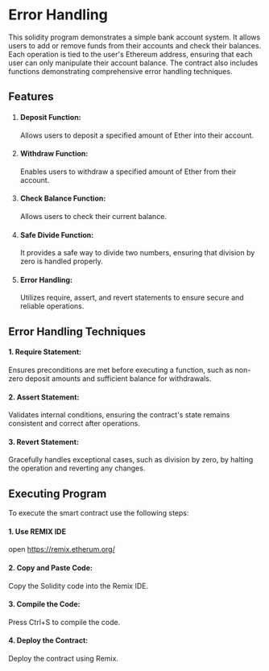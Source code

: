 # Error Handling 

This solidity program demonstrates a simple bank account system. It allows users to add or remove funds from their accounts and check their balances. Each operation is tied to the user's Ethereum address, ensuring that each user can only manipulate their account balance. The contract also includes functions demonstrating comprehensive error handling techniques.

## Features
1. #### Deposit Function:
    Allows users to deposit a specified amount of Ether into their account.
2. #### Withdraw Function:
    Enables users to withdraw a specified amount of Ether from their account.
3. #### Check Balance Function:
    Allows users to check their current balance.
4. #### Safe Divide Function:
    It provides a safe way to divide two numbers, ensuring that division by zero is handled properly.
5. #### Error Handling:
    Utilizes require, assert, and revert statements to ensure secure and reliable operations.

## Error Handling Techniques
#### 1. Require Statement:
Ensures preconditions are met before executing a function, such as non-zero deposit amounts and sufficient balance for withdrawals.
#### 2. Assert Statement: 
Validates internal conditions, ensuring the contract's state remains consistent and correct after operations.
#### 3. Revert Statement:
Gracefully handles exceptional cases, such as division by zero, by halting the operation and reverting any changes.

## Executing Program
To execute the smart contract use the following steps:
#### 1. Use REMIX IDE
 open https://remix.etherum.org/
#### 2. Copy and Paste Code:
Copy the Solidity code into the Remix IDE.
#### 3. Compile the Code:
Press Ctrl+S to compile the code.
#### 4. Deploy the Contract:
Deploy the contract using Remix.

   
